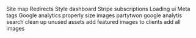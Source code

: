Site map
Redirects
Style dashboard
Stripe subscriptions
Loading ui
Meta tags
Google analytics
properly size images
partytwon google analytis
search
clean up unused assets
add featured images to clients
add all images